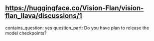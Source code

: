 ## https://huggingface.co/Vision-Flan/vision-flan_llava/discussions/1

contains_question: yes
question_part: Do you have plan to release the model checkpoints?